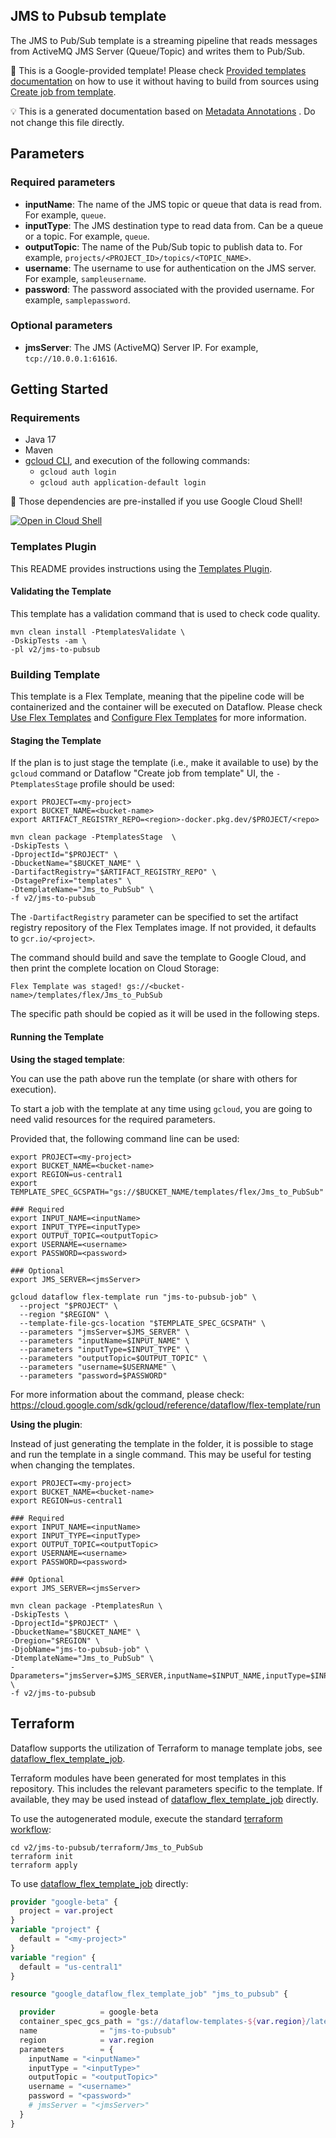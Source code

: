 
JMS to Pubsub template
---
The JMS to Pub/Sub template is a streaming pipeline that reads messages from
ActiveMQ JMS Server (Queue/Topic) and writes them to Pub/Sub.


:memo: This is a Google-provided template! Please
check [Provided templates documentation](https://cloud.google.com/dataflow/docs/guides/templates/provided/jms-to-pubsub)
on how to use it without having to build from sources using [Create job from template](https://console.cloud.google.com/dataflow/createjob?template=Jms_to_PubSub).

:bulb: This is a generated documentation based
on [Metadata Annotations](https://github.com/GoogleCloudPlatform/DataflowTemplates/blob/main/contributor-docs/code-contributions.md#metadata-annotations)
. Do not change this file directly.

## Parameters

### Required parameters

* **inputName**: The name of the JMS topic or queue that data is read from. For example, `queue`.
* **inputType**: The JMS destination type to read data from. Can be a queue or a topic. For example, `queue`.
* **outputTopic**: The name of the Pub/Sub topic to publish data to. For example, `projects/<PROJECT_ID>/topics/<TOPIC_NAME>`.
* **username**: The username to use for authentication on the JMS server. For example, `sampleusername`.
* **password**: The password associated with the provided username. For example, `samplepassword`.

### Optional parameters

* **jmsServer**: The JMS (ActiveMQ) Server IP. For example, `tcp://10.0.0.1:61616`.



## Getting Started

### Requirements

* Java 17
* Maven
* [gcloud CLI](https://cloud.google.com/sdk/gcloud), and execution of the
  following commands:
  * `gcloud auth login`
  * `gcloud auth application-default login`

:star2: Those dependencies are pre-installed if you use Google Cloud Shell!

[![Open in Cloud Shell](http://gstatic.com/cloudssh/images/open-btn.svg)](https://console.cloud.google.com/cloudshell/editor?cloudshell_git_repo=https%3A%2F%2Fgithub.com%2FGoogleCloudPlatform%2FDataflowTemplates.git&cloudshell_open_in_editor=v2/jms-to-pubsub/src/main/java/com/google/cloud/teleport/v2/templates/JmsToPubsub.java)

### Templates Plugin

This README provides instructions using
the [Templates Plugin](https://github.com/GoogleCloudPlatform/DataflowTemplates/blob/main/contributor-docs/code-contributions.md#templates-plugin).

#### Validating the Template

This template has a validation command that is used to check code quality.

```shell
mvn clean install -PtemplatesValidate \
-DskipTests -am \
-pl v2/jms-to-pubsub
```

### Building Template

This template is a Flex Template, meaning that the pipeline code will be
containerized and the container will be executed on Dataflow. Please
check [Use Flex Templates](https://cloud.google.com/dataflow/docs/guides/templates/using-flex-templates)
and [Configure Flex Templates](https://cloud.google.com/dataflow/docs/guides/templates/configuring-flex-templates)
for more information.

#### Staging the Template

If the plan is to just stage the template (i.e., make it available to use) by
the `gcloud` command or Dataflow "Create job from template" UI,
the `-PtemplatesStage` profile should be used:

```shell
export PROJECT=<my-project>
export BUCKET_NAME=<bucket-name>
export ARTIFACT_REGISTRY_REPO=<region>-docker.pkg.dev/$PROJECT/<repo>

mvn clean package -PtemplatesStage  \
-DskipTests \
-DprojectId="$PROJECT" \
-DbucketName="$BUCKET_NAME" \
-DartifactRegistry="$ARTIFACT_REGISTRY_REPO" \
-DstagePrefix="templates" \
-DtemplateName="Jms_to_PubSub" \
-f v2/jms-to-pubsub
```

The `-DartifactRegistry` parameter can be specified to set the artifact registry repository of the Flex Templates image.
If not provided, it defaults to `gcr.io/<project>`.

The command should build and save the template to Google Cloud, and then print
the complete location on Cloud Storage:

```
Flex Template was staged! gs://<bucket-name>/templates/flex/Jms_to_PubSub
```

The specific path should be copied as it will be used in the following steps.

#### Running the Template

**Using the staged template**:

You can use the path above run the template (or share with others for execution).

To start a job with the template at any time using `gcloud`, you are going to
need valid resources for the required parameters.

Provided that, the following command line can be used:

```shell
export PROJECT=<my-project>
export BUCKET_NAME=<bucket-name>
export REGION=us-central1
export TEMPLATE_SPEC_GCSPATH="gs://$BUCKET_NAME/templates/flex/Jms_to_PubSub"

### Required
export INPUT_NAME=<inputName>
export INPUT_TYPE=<inputType>
export OUTPUT_TOPIC=<outputTopic>
export USERNAME=<username>
export PASSWORD=<password>

### Optional
export JMS_SERVER=<jmsServer>

gcloud dataflow flex-template run "jms-to-pubsub-job" \
  --project "$PROJECT" \
  --region "$REGION" \
  --template-file-gcs-location "$TEMPLATE_SPEC_GCSPATH" \
  --parameters "jmsServer=$JMS_SERVER" \
  --parameters "inputName=$INPUT_NAME" \
  --parameters "inputType=$INPUT_TYPE" \
  --parameters "outputTopic=$OUTPUT_TOPIC" \
  --parameters "username=$USERNAME" \
  --parameters "password=$PASSWORD"
```

For more information about the command, please check:
https://cloud.google.com/sdk/gcloud/reference/dataflow/flex-template/run


**Using the plugin**:

Instead of just generating the template in the folder, it is possible to stage
and run the template in a single command. This may be useful for testing when
changing the templates.

```shell
export PROJECT=<my-project>
export BUCKET_NAME=<bucket-name>
export REGION=us-central1

### Required
export INPUT_NAME=<inputName>
export INPUT_TYPE=<inputType>
export OUTPUT_TOPIC=<outputTopic>
export USERNAME=<username>
export PASSWORD=<password>

### Optional
export JMS_SERVER=<jmsServer>

mvn clean package -PtemplatesRun \
-DskipTests \
-DprojectId="$PROJECT" \
-DbucketName="$BUCKET_NAME" \
-Dregion="$REGION" \
-DjobName="jms-to-pubsub-job" \
-DtemplateName="Jms_to_PubSub" \
-Dparameters="jmsServer=$JMS_SERVER,inputName=$INPUT_NAME,inputType=$INPUT_TYPE,outputTopic=$OUTPUT_TOPIC,username=$USERNAME,password=$PASSWORD" \
-f v2/jms-to-pubsub
```

## Terraform

Dataflow supports the utilization of Terraform to manage template jobs,
see [dataflow_flex_template_job](https://registry.terraform.io/providers/hashicorp/google/latest/docs/resources/dataflow_flex_template_job).

Terraform modules have been generated for most templates in this repository. This includes the relevant parameters
specific to the template. If available, they may be used instead of
[dataflow_flex_template_job](https://registry.terraform.io/providers/hashicorp/google/latest/docs/resources/dataflow_flex_template_job)
directly.

To use the autogenerated module, execute the standard
[terraform workflow](https://developer.hashicorp.com/terraform/intro/core-workflow):

```shell
cd v2/jms-to-pubsub/terraform/Jms_to_PubSub
terraform init
terraform apply
```

To use
[dataflow_flex_template_job](https://registry.terraform.io/providers/hashicorp/google/latest/docs/resources/dataflow_flex_template_job)
directly:

```terraform
provider "google-beta" {
  project = var.project
}
variable "project" {
  default = "<my-project>"
}
variable "region" {
  default = "us-central1"
}

resource "google_dataflow_flex_template_job" "jms_to_pubsub" {

  provider          = google-beta
  container_spec_gcs_path = "gs://dataflow-templates-${var.region}/latest/flex/Jms_to_PubSub"
  name              = "jms-to-pubsub"
  region            = var.region
  parameters        = {
    inputName = "<inputName>"
    inputType = "<inputType>"
    outputTopic = "<outputTopic>"
    username = "<username>"
    password = "<password>"
    # jmsServer = "<jmsServer>"
  }
}
```
